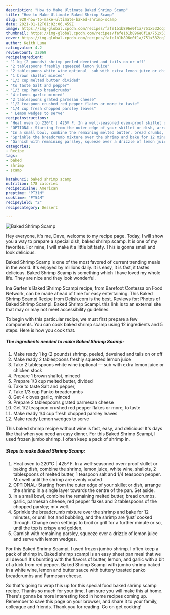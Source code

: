 ```yaml
---
description: "How to Make Ultimate Baked Shrimp Scamp"
title: "How to Make Ultimate Baked Shrimp Scamp"
slug: 920-how-to-make-ultimate-baked-shrimp-scamp
date: 2021-01-12T01:02:06.459Z
image: https://img-global.cpcdn.com/recipes/fafe1b1b896e0f1a/751x532cq70/baked-shrimp-scamp-recipe-main-photo.jpg
thumbnail: https://img-global.cpcdn.com/recipes/fafe1b1b896e0f1a/751x532cq70/baked-shrimp-scamp-recipe-main-photo.jpg
cover: https://img-global.cpcdn.com/recipes/fafe1b1b896e0f1a/751x532cq70/baked-shrimp-scamp-recipe-main-photo.jpg
author: Keith Luna
ratingvalue: 4.2
reviewcount: 32069
recipeingredient:
- "1 kg (2 pounds) shrimp peeled deveined and tails on or off"
- "2 tablespoons freshly squeezed lemon juice"
- "2 tablespoons white wine optional  sub with extra lemon juice or chicken stock"
- "1 brown shallot minced"
- "1/3 cup melted butter divided"
- "to taste Salt and pepper"
- "1/3 cup Panko breadcrumbs"
- "4 cloves garlic minced"
- "2 tablespoons grated parmesan cheese"
- "1/2 teaspoon crushed red pepper flakes or more to taste"
- "1/4 cup fresh chopped parsley leaves"
- " Lemon wedges to serve"
recipeinstructions:
- "Heat oven to 220°C | 425º F. In a well-seasoned oven-proof skillet or baking dish, combine the shrimp, lemon juice, white wine, shallots, 2 tablespoons of melted butter, 1 teaspoon salt and 1/4 teaspoon pepper. Mix well until the shrimp are evenly coated"
- "OPTIONAL: Starting from the outer edge of your skillet or dish, arrange the shrimp in a single layer towards the centre of the pan. Set aside."
- "In a small bowl, combine the remaining melted butter, bread crumbs, garlic, parmesan cheese, red pepper flakes and 2 tablespoons of the chopped parsley; mix well."
- "Sprinkle the breadcrumb mixture over the shrimp and bake for 12 minutes, or until hot and bubbling, and the shrimp are ‘just’ cooked through. Change oven settings to broil or grill for a further minute or so, until the top is crispy and golden."
- "Garnish with remaining parsley, squeeze over a drizzle of lemon juice and serve with lemon wedges."
categories:
- Recipe
tags:
- baked
- shrimp
- scamp

katakunci: baked shrimp scamp 
nutrition: 178 calories
recipecuisine: American
preptime: "PT31M"
cooktime: "PT54M"
recipeyield: "2"
recipecategory: Dessert

---
```



![Baked Shrimp Scamp](https://img-global.cpcdn.com/recipes/fafe1b1b896e0f1a/751x532cq70/baked-shrimp-scamp-recipe-main-photo.jpg)

Hey everyone, it's me, Dave, welcome to my recipe page. Today, I will show you a way to prepare a special dish, baked shrimp scamp. It is one of my favorites. For mine, I will make it a little bit tasty. This is gonna smell and look delicious.

Baked Shrimp Scamp is one of the most favored of current trending meals in the world. It's enjoyed by millions daily. It is easy, it is fast, it tastes delicious. Baked Shrimp Scamp is something which I have loved my whole life. They are nice and they look wonderful.

Ina Garten&#39;s Baked Shrimp Scampi recipe, from Barefoot Contessa on Food Network, can be made ahead of time for easy entertaining. This Baked Shrimp Scampi Recipe from Delish.com is the best. Reviews for: Photos of Baked Shrimp Scampi. Baked Shrimp Scampi. this link is to an external site that may or may not meet accessibility guidelines.


To begin with this particular recipe, we must first prepare a few components. You can cook baked shrimp scamp using 12 ingredients and 5 steps. Here is how you cook that.

<!--inarticleads1-->

##### The ingredients needed to make Baked Shrimp Scamp:

1. Make ready 1 kg (2 pounds) shrimp, peeled, deveined and tails on or off
1. Make ready 2 tablespoons freshly squeezed lemon juice
1. Take 2 tablespoons white wine (optional — sub with extra lemon juice or chicken stock
1. Prepare 1 brown shallot, minced
1. Prepare 1/3 cup melted butter, divided
1. Take to taste Salt and pepper,
1. Take 1/3 cup Panko breadcrumbs
1. Get 4 cloves garlic, minced
1. Prepare 2 tablespoons grated parmesan cheese
1. Get 1/2 teaspoon crushed red pepper flakes or more, to taste
1. Make ready 1/4 cup fresh chopped parsley leaves
1. Make ready  Lemon wedges to serve


This baked shrimp recipe without wine is fast, easy, and delicious! It&#39;s days like that when you need an easy dinner. For this Baked Shrimp Scampi, I used frozen jumbo shrimp. I often keep a pack of shrimp in. 

<!--inarticleads2-->

##### Steps to make Baked Shrimp Scamp:

1. Heat oven to 220°C | 425º F. In a well-seasoned oven-proof skillet or baking dish, combine the shrimp, lemon juice, white wine, shallots, 2 tablespoons of melted butter, 1 teaspoon salt and 1/4 teaspoon pepper. Mix well until the shrimp are evenly coated
1. OPTIONAL: Starting from the outer edge of your skillet or dish, arrange the shrimp in a single layer towards the centre of the pan. Set aside.
1. In a small bowl, combine the remaining melted butter, bread crumbs, garlic, parmesan cheese, red pepper flakes and 2 tablespoons of the chopped parsley; mix well.
1. Sprinkle the breadcrumb mixture over the shrimp and bake for 12 minutes, or until hot and bubbling, and the shrimp are ‘just’ cooked through. Change oven settings to broil or grill for a further minute or so, until the top is crispy and golden.
1. Garnish with remaining parsley, squeeze over a drizzle of lemon juice and serve with lemon wedges.


For this Baked Shrimp Scampi, I used frozen jumbo shrimp. I often keep a pack of shrimp in. Baked shrimp scampi is an easy sheet pan meal that we all devour! It&#39;s bursting with the flavors of butter, lemon, and garlic with a bit of a kick from red pepper. Baked Shrimp Scampi with jumbo shrimp baked in a white wine, lemon and butter sauce with buttery toasted panko breadcrumbs and Parmesan cheese. 

So that's going to wrap this up for this special food baked shrimp scamp recipe. Thanks so much for your time. I am sure you will make this at home. There's gonna be more interesting food in home recipes coming up. Remember to save this page on your browser, and share it to your family, colleague and friends. Thank you for reading. Go on get cooking!
